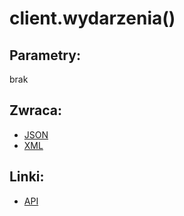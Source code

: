 # client.wydarzenia()

## Parametry:
brak

## Zwraca:
- [JSON](json/wydarzenia.json)
- [XML](xml/wydarzenia.xml)

## Linki:
- [API](https://iuczniowie.pe.szczecin.pl/mod_panelRodzica/wwE/WS_wwE.asmx/pobierzWydarzeniaUcznia)
